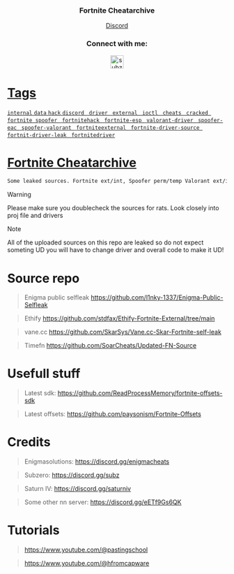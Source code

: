 
  <h3 align="center">Fortnite Cheatarchive</h3>

  <p align="center">
    <a href="https://discord.gg/nexustools">Discord</a>
  </p>

  <h3 align="center">Connect with me:</h3>
<p align="center">
<a href="https://discord.com/users/1202026685789393026" target="blank"><img align="center" src="https://raw.githubusercontent.com/rahuldkjain/github-profile-readme-generator/master/src/images/icons/Social/discord.svg" alt="subzerofn" height="30" 
</p>

# Tags
```internal```
```data```
```hack```
```discord ```
```driver ```
```external ```
```ioctl ```
```cheats ```
```cracked ```
```fortnite spoofer ```
```fortnitehack ```
```fortnite-esp ```
```valorant-driver ```
```spoofer-eac ```
```spoofer-valorant ```
```fortniteexternal ```
```fortnite-driver-source ```
```fortnit-driver-leak ```
```fortnitedriver```

# Fortnite Cheatarchive

```sh 
Some leaked sources. Fortnite ext/int, Spoofer perm/temp Valorant ext/int.
```

> [!Warning]
> Please make sure you doublecheck the sources for rats. Look closely into proj file and drivers

> [!Note]
> All of the uploaded sources on this repo are leaked so do not expect someting UD you will have to change driver and overall code to make it UD!

# Source repo

> Enigma public selfleak https://github.com/l1nky-1337/Enigma-Public-Selfleak

> Ethify https://github.com/stdfax/Ethify-Fortnite-External/tree/main

> vane.cc https://github.com/SkarSys/Vane.cc-Skar-Fortnite-self-leak

> Timefn https://github.com/SoarCheats/Updated-FN-Source

# Usefull stuff

> Latest sdk: https://github.com/ReadProcessMemory/fortnite-offsets-sdk

> Latest offsets: https://github.com/paysonism/Fortnite-Offsets

# Credits 

> Enigmasolutions: https://discord.gg/enigmacheats

> Subzero: https://discord.gg/subz

> Saturn IV: https://discord.gg/saturniv

> Some other nn server: https://discord.gg/eETf9Gs6QK

# Tutorials

> https://www.youtube.com/@pastingschool

> https://www.youtube.com/@hfromcapware






